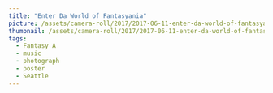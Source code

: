 ```yaml
---
title: "Enter Da World of Fantasyania"
picture: /assets/camera-roll/2017/2017-06-11-enter-da-world-of-fantasyania/20170611_220619120_iOS.jpg
thumbnail: /assets/camera-roll/2017/2017-06-11-enter-da-world-of-fantasyania/20170611_220619120_iOS-thumbnail.jpg
tags:
  - Fantasy A 
  - music
  - photograph
  - poster
  - Seattle
---
```

